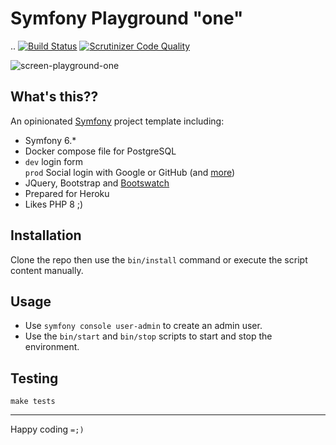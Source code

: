 # Symfony Playground "one"
..
[![Build Status](https://www.travis-ci.com/elkuku/symfony-playground-one.svg?branch=master)](https://www.travis-ci.com/elkuku/symfony-playground-one)
[![Scrutinizer Code Quality](https://scrutinizer-ci.com/g/elkuku/symfony-playground-one/badges/quality-score.png?b=master)](https://scrutinizer-ci.com/g/elkuku/symfony-playground-one/?branch=master)

![screen-playground-one](https://user-images.githubusercontent.com/33978/122070193-5d21b280-cdbb-11eb-803d-f9e76c728d7a.png)

## What's this??
An opinionated [Symfony](https://symfony.com) project template including:

* Symfony 6.*
* Docker compose file for PostgreSQL
* `dev` login form <br/> `prod` Social login with Google or GitHub (and [more](https://github.com/knpuniversity/oauth2-client-bundle#step-1-download-the-client-library))
* JQuery, Bootstrap and [Bootswatch](https://bootswatch.com/)
* Prepared for Heroku
* Likes PHP 8 ;)

## Installation

Clone the repo then use the `bin/install` command or execute the script content manually.
   
## Usage

* Use `symfony console user-admin` to create an admin user.
* Use the `bin/start` and `bin/stop` scripts to start and stop the environment.

## Testing

```shell
make tests
```

----

Happy coding `=;)`
